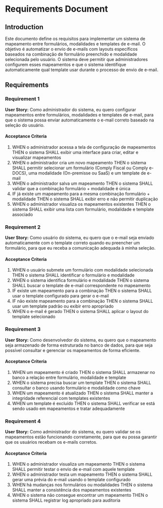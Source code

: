 # Requirements Document

## Introduction

Este documento define os requisitos para implementar um sistema de mapeamento entre formulários, modalidades e templates de e-mail. O objetivo é automatizar o envio de e-mails com layouts específicos baseados na combinação de formulário preenchido e modalidade selecionada pelo usuário. O sistema deve permitir que administradores configurem esses mapeamentos e que o sistema identifique automaticamente qual template usar durante o processo de envio de e-mail.

## Requirements

### Requirement 1

**User Story:** Como administrador do sistema, eu quero configurar mapeamentos entre formulários, modalidades e templates de e-mail, para que o sistema possa enviar automaticamente o e-mail correto baseado na seleção do usuário.

#### Acceptance Criteria

1. WHEN o administrador acessa a tela de configuração de mapeamentos THEN o sistema SHALL exibir uma interface para criar, editar e visualizar mapeamentos
2. WHEN o administrador cria um novo mapeamento THEN o sistema SHALL permitir selecionar um formulário (Comply Fiscal ou Comply e-DOCS), uma modalidade (On-premisse ou SaaS) e um template de e-mail
3. WHEN o administrador salva um mapeamento THEN o sistema SHALL validar que a combinação formulário + modalidade é única
4. IF já existe um mapeamento para a mesma combinação formulário + modalidade THEN o sistema SHALL exibir erro e não permitir duplicação
5. WHEN o administrador visualiza os mapeamentos existentes THEN o sistema SHALL exibir uma lista com formulário, modalidade e template associado

### Requirement 2

**User Story:** Como usuário do sistema, eu quero que o e-mail seja enviado automaticamente com o template correto quando eu preencher um formulário, para que eu receba a comunicação adequada à minha seleção.

#### Acceptance Criteria

1. WHEN o usuário submete um formulário com modalidade selecionada THEN o sistema SHALL identificar o formulário e modalidade
2. WHEN o sistema identifica formulário e modalidade THEN o sistema SHALL buscar o template de e-mail correspondente no mapeamento
3. IF existe um mapeamento para a combinação THEN o sistema SHALL usar o template configurado para gerar o e-mail
4. IF não existe mapeamento para a combinação THEN o sistema SHALL usar um template padrão ou exibir erro apropriado
5. WHEN o e-mail é gerado THEN o sistema SHALL aplicar o layout do template selecionado

### Requirement 3

**User Story:** Como desenvolvedor do sistema, eu quero que o mapeamento seja armazenado de forma estruturada no banco de dados, para que seja possível consultar e gerenciar os mapeamentos de forma eficiente.

#### Acceptance Criteria

1. WHEN um mapeamento é criado THEN o sistema SHALL armazenar no banco a relação entre formulário, modalidade e template
2. WHEN o sistema precisa buscar um template THEN o sistema SHALL consultar o banco usando formulário e modalidade como chave
3. WHEN um mapeamento é atualizado THEN o sistema SHALL manter a integridade referencial com templates existentes
4. WHEN um template é excluído THEN o sistema SHALL verificar se está sendo usado em mapeamentos e tratar adequadamente

### Requirement 4

**User Story:** Como administrador do sistema, eu quero validar se os mapeamentos estão funcionando corretamente, para que eu possa garantir que os usuários recebam os e-mails corretos.

#### Acceptance Criteria

1. WHEN o administrador visualiza um mapeamento THEN o sistema SHALL permitir testar o envio de e-mail com aquele template
2. WHEN o administrador testa um mapeamento THEN o sistema SHALL gerar uma prévia do e-mail usando o template configurado
3. WHEN há mudanças nos formulários ou modalidades THEN o sistema SHALL manter a consistência dos mapeamentos existentes
4. WHEN o sistema não consegue encontrar um mapeamento THEN o sistema SHALL registrar log apropriado para auditoria